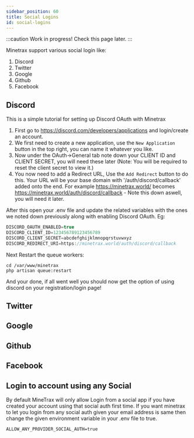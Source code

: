 ```yaml
---
sidebar_position: 60
title: Social Logins
id: social-logins
---
```


:::caution
Work in progress! Check this page later.
:::

Minetrax support various social login like:

 1. Discord
 2. Twitter
 3. Google
 4. Github
 5. Facebook

## Discord
This is a simple tutorial for setting up Discord OAuth with Minetrax

1. First go to https://discord.com/developers/applications and login/create an account.
2. We first need to create a new application, use the `New Application` button in the top right, you can name it whatever you like.
3. Now under the OAuth->General tab note down your CLIENT ID and CLIENT SECRET, you will need these later (Note: You will be required to reset the client secret to view it.)
4. You now need to add a Redirect URL, Use the `Add Redirect` button  to do this. Your URL will be your base domain with '/auth/discord/callback' added onto the end. For example https://minetrax.world/ becomes https://minetrax.world/auth/discord/callback - Note this down aswell, you will need it later.

After this open your .env file and update the related variables with the ones we noted down previously along with enabling Discord OAuth. Eg:

```js
DISCORD_OAUTH_ENABLED=true
DISCORD_CLIENT_ID=123456789123456789
DISCORD_CLIENT_SECRET=abcdefghijklmnopqrstuvwxyz
DISCORD_REDIRECT_URI=https://minetrax.world/auth/discord/callback
```

Next Restart the queue workers:

```
cd /var/www/minetrax
php artisan queue:restart
```

And your done, if all went well you should now get the option of using discord on your registration/login page!

## Twitter

## Google

## Github

## Facebook

## Login to account using any Social
By default MineTrax will only allow Login from a social app if you have created your account using that social auth first time. If you want minetrax to let you login from any social auth given your email address is same then change the given environment variable in your .env file to true.
```
ALLOW_ANY_PROVIDER_SOCIAL_AUTH=true
```
